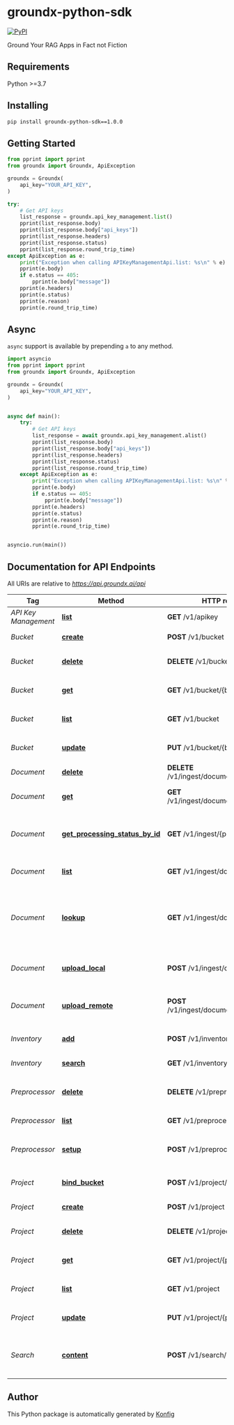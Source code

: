# groundx-python-sdk

[![PyPI](https://img.shields.io/badge/PyPI-v1.0.0-blue)](https://pypi.org/project/groundx-python-sdk/1.0.0)

Ground Your RAG Apps in Fact not Fiction


## Requirements

Python >=3.7

## Installing

```sh
pip install groundx-python-sdk==1.0.0
```

## Getting Started

```python
from pprint import pprint
from groundx import Groundx, ApiException

groundx = Groundx(
    api_key="YOUR_API_KEY",
)

try:
    # Get API keys
    list_response = groundx.api_key_management.list()
    pprint(list_response.body)
    pprint(list_response.body["api_keys"])
    pprint(list_response.headers)
    pprint(list_response.status)
    pprint(list_response.round_trip_time)
except ApiException as e:
    print("Exception when calling APIKeyManagementApi.list: %s\n" % e)
    pprint(e.body)
    if e.status == 405:
        pprint(e.body["message"])
    pprint(e.headers)
    pprint(e.status)
    pprint(e.reason)
    pprint(e.round_trip_time)
```

## Async

`async` support is available by prepending `a` to any method.

```python
import asyncio
from pprint import pprint
from groundx import Groundx, ApiException

groundx = Groundx(
    api_key="YOUR_API_KEY",
)


async def main():
    try:
        # Get API keys
        list_response = await groundx.api_key_management.alist()
        pprint(list_response.body)
        pprint(list_response.body["api_keys"])
        pprint(list_response.headers)
        pprint(list_response.status)
        pprint(list_response.round_trip_time)
    except ApiException as e:
        print("Exception when calling APIKeyManagementApi.list: %s\n" % e)
        pprint(e.body)
        if e.status == 405:
            pprint(e.body["message"])
        pprint(e.headers)
        pprint(e.status)
        pprint(e.reason)
        pprint(e.round_trip_time)


asyncio.run(main())
```


## Documentation for API Endpoints

All URIs are relative to *https://api.groundx.ai/api*

Tag | Method | HTTP request | Description
------------ | ------------- | ------------- | -------------
*API Key Management* | [**list**](docs/apis/tags/APIKeyManagementApi.md#list) | **GET** /v1/apikey | Get API keys
*Bucket* | [**create**](docs/apis/tags/BucketApi.md#create) | **POST** /v1/bucket | Create a bucket
*Bucket* | [**delete**](docs/apis/tags/BucketApi.md#delete) | **DELETE** /v1/bucket/{bucketId} | Delete an existing bucket
*Bucket* | [**get**](docs/apis/tags/BucketApi.md#get) | **GET** /v1/bucket/{bucketId} | Look up an existing bucket
*Bucket* | [**list**](docs/apis/tags/BucketApi.md#list) | **GET** /v1/bucket | Look up existing buckets
*Bucket* | [**update**](docs/apis/tags/BucketApi.md#update) | **PUT** /v1/bucket/{bucketId} | Update an existing bucket
*Document* | [**delete**](docs/apis/tags/DocumentApi.md#delete) | **DELETE** /v1/ingest/document/{documentId} | Delete documents
*Document* | [**get**](docs/apis/tags/DocumentApi.md#get) | **GET** /v1/ingest/document/{documentId} | Look up an existing document
*Document* | [**get_processing_status_by_id**](docs/apis/tags/DocumentApi.md#get_processing_status_by_id) | **GET** /v1/ingest/{processId} | Look up document processing status by processId
*Document* | [**list**](docs/apis/tags/DocumentApi.md#list) | **GET** /v1/ingest/documents | Look up all existing documents
*Document* | [**lookup**](docs/apis/tags/DocumentApi.md#lookup) | **GET** /v1/ingest/documents/{id} | Look up existing documents by processId, bucketId, or projectId
*Document* | [**upload_local**](docs/apis/tags/DocumentApi.md#upload_local) | **POST** /v1/ingest/documents/local | Upload local documents to GroundX
*Document* | [**upload_remote**](docs/apis/tags/DocumentApi.md#upload_remote) | **POST** /v1/ingest/documents/remote | Upload hosted documents to GroundX
*Inventory* | [**add**](docs/apis/tags/InventoryApi.md#add) | **POST** /v1/inventory | adds an inventory item
*Inventory* | [**search**](docs/apis/tags/InventoryApi.md#search) | **GET** /v1/inventory | searches inventory
*Preprocessor* | [**delete**](docs/apis/tags/PreprocessorApi.md#delete) | **DELETE** /v1/preprocess | Delete Custom Pre-Processor
*Preprocessor* | [**list**](docs/apis/tags/PreprocessorApi.md#list) | **GET** /v1/preprocess | Query pre-processors
*Preprocessor* | [**setup**](docs/apis/tags/PreprocessorApi.md#setup) | **POST** /v1/preprocess | Setup Custom Pre-Processor
*Project* | [**bind_bucket**](docs/apis/tags/ProjectApi.md#bind_bucket) | **POST** /v1/project/{projectId} | Bound project and bucket
*Project* | [**create**](docs/apis/tags/ProjectApi.md#create) | **POST** /v1/project | Create a project
*Project* | [**delete**](docs/apis/tags/ProjectApi.md#delete) | **DELETE** /v1/project/{projectId} | Delete an existing project
*Project* | [**get**](docs/apis/tags/ProjectApi.md#get) | **GET** /v1/project/{projectId} | Look up an existing project
*Project* | [**list**](docs/apis/tags/ProjectApi.md#list) | **GET** /v1/project | Look up existing projects
*Project* | [**update**](docs/apis/tags/ProjectApi.md#update) | **PUT** /v1/project/{projectId} | Update an existing project
*Search* | [**content**](docs/apis/tags/SearchApi.md#content) | **POST** /v1/search/{projectId} | Perform a search query of your content


## Author
This Python package is automatically generated by [Konfig](https://konfigthis.com)
